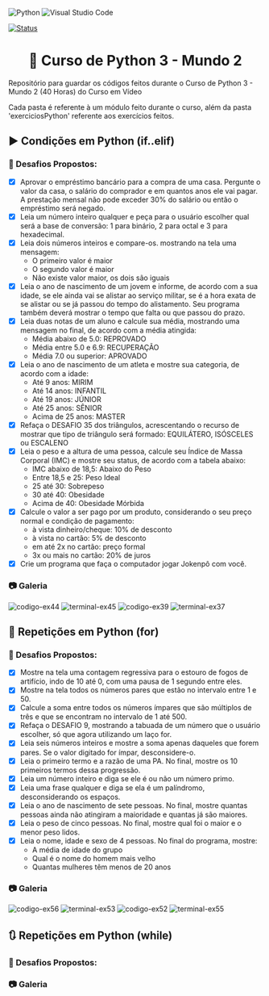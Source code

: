 ![Python](https://img.shields.io/badge/python-3670A0?style=for-the-badge&logo=python&logoColor=ffdd54) ![Visual Studio Code](https://img.shields.io/badge/Visual%20Studio%20Code-0078d7.svg?style=for-the-badge&logo=visual-studio-code&logoColor=white)

[![Status](https://img.shields.io/badge/Status-Em%20Desenvolvimento-green)]()

<h1 align="center">🐍 Curso de Python 3 - Mundo 2</h1>
Repositório para guardar os códigos feitos durante o Curso de Python 3 - Mundo 2 (40 Horas) do Curso em Vídeo

Cada pasta é referente à um módulo feito durante o curso, além da pasta 'exerciciosPython' referente aos exercícios feitos.

<h2>▶️ Condições em Python (if..elif)</h2>

<h3>🎯 Desafios Propostos:</h3>

- [X] Aprovar o empréstimo bancário para a compra de uma casa. Pergunte o valor da casa, o salário do comprador e em quantos anos ele vai pagar. A prestação mensal não pode exceder 30% do salário ou então o empréstimo será negado.
- [X] Leia um número inteiro qualquer e peça para o usuário escolher qual será a base de conversão: 1 para binário, 2 para octal e 3 para hexadecimal.
- [X] Leia dois números inteiros e compare-os. mostrando na tela uma mensagem:
    - O primeiro valor é maior
    - O segundo valor é maior
    - Não existe valor maior, os dois são iguais
- [X] Leia o ano de nascimento de um jovem e informe, de acordo com a sua idade, se ele ainda vai se alistar ao serviço militar, se é a hora exata de se alistar ou se já passou do tempo do alistamento. Seu programa também deverá mostrar o tempo que falta ou que passou do prazo.
- [X] Leia duas notas de um aluno e calcule sua média, mostrando uma mensagem no final, de acordo com a média atingida:
    - Média abaixo de 5.0: REPROVADO
    - Média entre 5.0 e 6.9: RECUPERAÇÃO
    - Média 7.0 ou superior: APROVADO
- [X] Leia o ano de nascimento de um atleta e mostre sua categoria, de acordo com a idade:
    - Até 9 anos: MIRIM
    - Até 14 anos: INFANTIL
    - Até 19 anos: JÚNIOR
    - Até 25 anos: SÊNIOR
    - Acima de 25 anos: MASTER
- [X] Refaça o DESAFIO 35 dos triângulos, acrescentando o recurso de mostrar que tipo de triângulo será formado: EQUILÁTERO, ISÓSCELES ou ESCALENO
- [X] Leia o peso e a altura de uma pessoa, calcule seu Índice de Massa Corporal (IMC) e mostre seu status, de acordo com a tabela abaixo:
    - IMC abaixo de 18,5: Abaixo do Peso
    - Entre 18,5 e 25: Peso Ideal
    - 25 até 30: Sobrepeso
    - 30 até 40: Obesidade
    - Acima de 40: Obesidade Mórbida
- [X] Calcule o valor a ser pago por um produto, considerando o seu preço normal e condição de pagamento:
    - à vista dinheiro/cheque: 10% de desconto
    - à vista no cartão: 5% de desconto
    - em até 2x no cartão: preço formal 
    - 3x ou mais no cartão: 20% de juros
- [X] Crie um programa que faça o computador jogar Jokenpô com você.
    
<h3>📷 Galeria</h3>

![codigo-ex44](https://user-images.githubusercontent.com/85349959/188669264-aa7dc881-d4d0-4745-a1e6-8b60b170530f.png) ![terminal-ex45](https://user-images.githubusercontent.com/85349959/188669401-538293d6-7a05-465a-b116-8dddd0a4d603.png)
![codigo-ex39](https://user-images.githubusercontent.com/85349959/188669666-505a8772-d179-4b55-8490-757125283b30.png)
![terminal-ex37](https://user-images.githubusercontent.com/85349959/188669960-557dc72f-1efe-4b29-9ba0-3ccaad3c5912.png)

<h2>🔁 Repetições em Python (for)</h2>

<h3>🎯 Desafios Propostos:</h3>

- [X] Mostre na tela uma contagem regressiva para o estouro de fogos de artifício, indo de 10 até 0, com uma pausa de 1 segundo entre eles.
- [X] Mostre na tela todos os números pares que estão no intervalo entre 1 e 50.
- [X] Calcule a soma entre todos os números ímpares que são múltiplos de três e que se encontram no intervalo de 1 até 500.
- [X] Refaça o DESAFIO 9, mostrando a tabuada de um número que o usuário escolher, só que agora utilizando um laço for.
- [X] Leia seis números inteiros e mostre a soma apenas daqueles que forem pares. Se o valor digitado for ímpar, desconsidere-o.
- [X] Leia o primeiro termo e a razão de uma PA. No final, mostre os 10 primeiros termos dessa progressão.
- [X] Leia um número inteiro e diga se ele é ou não um número primo.
- [X] Leia uma frase qualquer e diga se ela é um palíndromo, desconsiderando os espaços.
- [X] Leia o ano de nascimento de sete pessoas. No final, mostre quantas pessoas ainda não atingiram a maioridade e quantas já são maiores.
- [X] Leia o peso de cinco pessoas. No final, mostre qual foi o maior e o menor peso lidos.
- [X] Leia o nome, idade e sexo de 4 pessoas. No final do programa, mostre:
    - A média de idade do grupo
    - Qual é o nome do homem mais velho
    - Quantas mulheres têm menos de 20 anos
    
<h3>📷 Galeria</h3>

![codigo-ex56](https://user-images.githubusercontent.com/85349959/189679462-95163953-37d0-4b37-8276-4a88a2a11de7.png) ![terminal-ex53](https://user-images.githubusercontent.com/85349959/189679680-bbb3a368-fef9-4620-8f17-6211d6833d12.png)
![codigo-ex52](https://user-images.githubusercontent.com/85349959/189679843-fd74ffdc-c070-4866-9977-e0ebb27159a2.png) ![terminal-ex55](https://user-images.githubusercontent.com/85349959/189680071-48b0fb1e-7836-4451-a773-f073d291aef8.png)

<h2>🔃 Repetições em Python (while)</h2>

<h3>🎯 Desafios Propostos:</h3>

<h3>📷 Galeria</h3>
